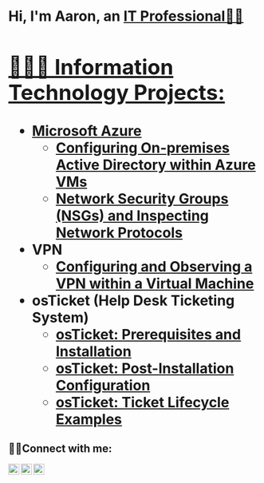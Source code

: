 <h1>Hi, I'm Aaron, an <a href="https://linkedin.com/in/aaronrucker990">IT Professional👋🏾

<h2>👨🏾‍💻 Information Technology Projects:</h2>

- <b>Microsoft Azure</b>
  - [Configuring On-premises Active Directory within Azure VMs](https://github.com/aaronrucker990/configure-ad)
  - [Network Security Groups (NSGs) and Inspecting Network Protocols](https://github.com/aaronrucker990/azure-network-protocols)
- <b>VPN</b>
    - [Configuring and Observing a VPN within a Virtual Machine](https://github.com/aaronrucker990/vpn-observ-and-config)
- <b>osTicket (Help Desk Ticketing System)</b>
  - [osTicket: Prerequisites and Installation](https://github.com/aaronrucker990/osTicket-Prereqs)
  - [osTicket: Post-Installation Configuration](https://github.com/aaronrucker990/osTicket-post-install-config)
  - [osTicket: Ticket Lifecycle Examples](https://github.com/aaronrucker990/ticket-lifecycle-examples)  
  
<h2>🤳🏾Connect with me:</h2>

[<img align="left" alt="Josh | Youtube" width="22px" src="https://cdn.jsdelivr.net/npm/simple-icons@v3/icons/youtube.svg" />][youtube]
[<img align="left" alt="Josh | LinkedIn" width="22px" src="https://cdn.jsdelivr.net/npm/simple-icons@v3/icons/linkedin.svg" />][linkedin]
[<img align="left" alt="Josh | Instagram" width="22px" src="https://cdn.jsdelivr.net/npm/simple-icons@v3/icons/instagram.svg" />][instagram]

[youtube]: https://youtube.com/channel/UCKRh1iTIsGM_RcEoTChSsUA
[instagram]: https://www.instagram.com/techis_success
[linkedin]: https://linkedin.com/in/aaronrucker990
